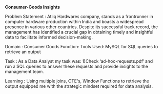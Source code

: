 **Consumer-Goods Insights**

Problem Statement : Atliq Hardwares company, stands as a frontrunner in computer hardware production within India and boasts a widespread presence in various other countries. Despite its successful track record, the management has identified a crucial gap in obtaining timely and insightful data to facilitate informed decision-making. 

Domain    : Consumer Goods Function:
Tools Used: MySQL for SQL queries to retrieve an output 

Task : As a Data Analyst  my task was: 
1)Check ‘ad-hoc-requests.pdf’ and run a SQL queries to answer these requests and provide insights to the management team. 

Learning : Using multiple joins, CTE's, Window Functions to retrieve the output equipped me with the strategic mindset required for data analysis.








